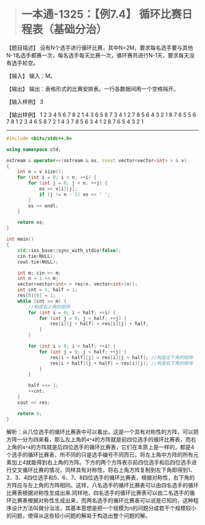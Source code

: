 > # 一本通-1325：【例7.4】 循环比赛日程表（基础分治）

【题目描述】
设有N个选手进行循环比赛，其中N=2M，要求每名选手要与其他N-1名选手都赛一次，每名选手每天比赛一次，循环赛共进行N-1天，要求每天没有选手轮空。

【输入】
输入：M。

【输出】
输出：表格形式的比赛安排表。一行各数据间用一个空格隔开。

【输入样例】
3

【输出样例】
1 2 3 4 5 6 7 8
2 1 4 3 6 5 8 7
3 4 1 2 7 8 5 6
4 3 2 1 8 7 6 5
5 6 7 8 1 2 3 4
6 5 8 7 2 1 4 3
7 8 5 6 3 4 1 2
8 7 6 5 4 3 2 1

-----

```c++
#include <bits/stdc++.h>

using namespace std;

ostream & operator<<(ostream & os, const vector<vector<int> > & v)
{
	int n = v.size();
	for (int i = 0; i < n; ++i) {
		for (int j = 0; j < n; ++j) {
			os << v[i][j];
			if (j != n - 1) os << ' ';
		}
		os << endl;
	}

	return os;
}

int main()
{
	std::ios_base::sync_with_stdio(false);
    cin.tie(NULL);
    cout.tie(NULL);

   	int m; cin >> m;
   	int n = 1 << m;
   	vector<vector<int> > res(n, vector<int>(n));
   	int cnt = 1, half = 1;
   	res[0][0] = 1;
   	while (cnt <= m) {
   		//构造右上角的矩阵
   		for (int i = 0; i < half; ++i) {
   			for (int j = 0; j < half; ++j) {
   				res[i][j + half] = res[i][j] + half;
   			}
   		}

   		for (int i = 0; i < half; ++i) {
   			for (int j = 0; j < half; ++j) {
   				res[i + half][j] = res[i][j + half]; //构造左下角的矩阵
   				res[i + half][j + half] = res[i][j]; //构造右下角的矩阵
   			}
   		}

   		half <<= 1;
   		++cnt;
   	}
   	cout << res;

    return 0;
}
```

解析：从八位选手的循环比赛表中可以看出，这是一个具有对称性的方阵，可以把方阵一分为四来看，那么左上角的`4*4`的方阵就是前四位选手的循环比赛表，而右上角的`4*4`的方阵就是后四位选手的循环比赛表，它们在本质上是一样的，都是4个选手的循环比赛表，所不同的只是选手编号不同而已，将左上角中方阵的所有元素加上4就能得到右上角的方阵。下方的两个方阵表示前四位选手和后四位选手进行交叉循环比赛的情况，同样具有对称性，将右上角方阵复制到左下角即得到1、2、3、4四位选手和5、6、7、8四位选手的循环比赛表，根据对称性，右下角的方阵应与左上角的方阵相同。这样，八名选手的循环比赛表可以由四名选手的循环比赛表根据对称性生成出来.同样地，四名选手的循环比赛表可以由二名选手的循环比赛表根据对称性生成出来，而两名选手的循环比赛表可以说是已知的，这种程序设计方法叫做分治法，其基本思想是把一个规模为n的问题分成若干个规模较小的问题，使得从这些较小问题的解易于构造出整个问题的解。